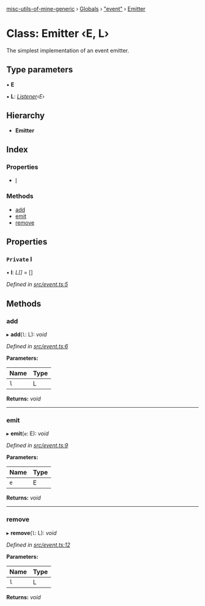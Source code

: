 [misc-utils-of-mine-generic](../README.md) › [Globals](../globals.md) › ["event"](../modules/_event_.md) › [Emitter](_event_.emitter.md)

# Class: Emitter ‹**E, L**›

The simplest implementation of an event emitter.

## Type parameters

▪ **E**

▪ **L**: *[Listener](../modules/_event_.md#listener)‹E›*

## Hierarchy

* **Emitter**

## Index

### Properties

* [l](_event_.emitter.md#private-l)

### Methods

* [add](_event_.emitter.md#add)
* [emit](_event_.emitter.md#emit)
* [remove](_event_.emitter.md#remove)

## Properties

### `Private` l

• **l**: *L[]* = []

*Defined in [src/event.ts:5](https://github.com/cancerberoSgx/misc-utils-of-mine/blob/4b5e32c/misc-utils-of-mine-generic/src/event.ts#L5)*

## Methods

###  add

▸ **add**(`l`: L): *void*

*Defined in [src/event.ts:6](https://github.com/cancerberoSgx/misc-utils-of-mine/blob/4b5e32c/misc-utils-of-mine-generic/src/event.ts#L6)*

**Parameters:**

Name | Type |
------ | ------ |
`l` | L |

**Returns:** *void*

___

###  emit

▸ **emit**(`e`: E): *void*

*Defined in [src/event.ts:9](https://github.com/cancerberoSgx/misc-utils-of-mine/blob/4b5e32c/misc-utils-of-mine-generic/src/event.ts#L9)*

**Parameters:**

Name | Type |
------ | ------ |
`e` | E |

**Returns:** *void*

___

###  remove

▸ **remove**(`l`: L): *void*

*Defined in [src/event.ts:12](https://github.com/cancerberoSgx/misc-utils-of-mine/blob/4b5e32c/misc-utils-of-mine-generic/src/event.ts#L12)*

**Parameters:**

Name | Type |
------ | ------ |
`l` | L |

**Returns:** *void*
